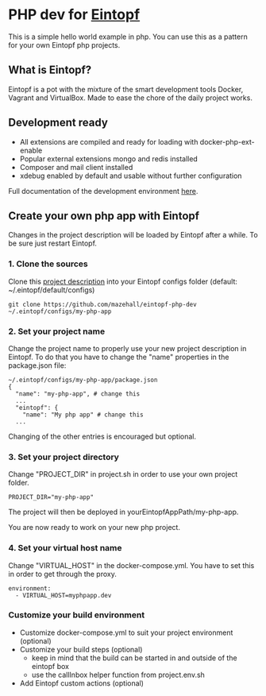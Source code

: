 # PHP dev for [Eintopf](https://github.com/mazehall/eintopf)

This is a simple hello world example in php. You can use this as a pattern for your own Eintopf php projects. 


## What is Eintopf?

Eintopf is a pot with the mixture of the smart development tools Docker, Vagrant and VirtualBox. Made to ease the chore of the daily project works.


## Development ready

- All extensions are compiled and ready for loading with docker-php-ext-enable
- Popular external extensions mongo and redis installed
- Composer and mail client installed
- xdebug enabled by default and usable without further configuration

Full documentation of the development environment [here](https://hub.docker.com/r/tetraweb/php/).


## Create your own php app with Eintopf

Changes in the project description will be loaded by Eintopf after a while. To be sure just restart Eintopf.


### 1. Clone the sources

Clone this [project description](https://github.com/mazehall/eintopf-php-dev) into your Eintopf configs folder (default: ~/.eintopf/default/configs)

    git clone https://github.com/mazehall/eintopf-php-dev ~/.eintopf/configs/my-php-app


### 2. Set your project name

Change the project name to properly use your new project description in Eintopf. To do that you have to change the "name" properties in the package.json file:

    ~/.eintopf/configs/my-php-app/package.json
    {
      "name": "my-php-app", # change this
      ...
      "eintopf": {
        "name": "My php app" # change this
      ...
      
Changing of the other entries is encouraged but optional.


### 3. Set your project directory
 
Change "PROJECT_DIR" in project.sh in order to use your own project folder.

    PROJECT_DIR="my-php-app"
    
The project will then be deployed in yourEintopfAppPath/my-php-app.


You are now ready to work on your new php project.


### 4. Set your virtual host name

Change "VIRTUAL_HOST" in the docker-compose.yml. You have to set this in order to get through the proxy.

    environment:
      - VIRTUAL_HOST=myphpapp.dev


### Customize your build environment

- Customize docker-compose.yml to suit your project environment (optional)
- Customize your build steps (optional)
  - keep in mind that the build can be started in and outside of the eintopf box
  - use the callInbox helper function from project.env.sh
- Add Eintopf custom actions (optional)